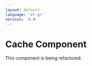 ```yaml
---
layout: default
language: 'el-gr'
version: '4.0'
---
```


# Cache Component

This component is being refactored.